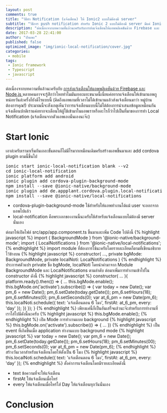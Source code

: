 ```yaml
---
layout: post
comments: true
title: "วิธีทำ Notification (แจ้งเตือน) ให้ Ionic2 แบบไม่ต้องมี server"
subtitle: "วิธีการ push notification สำหรับ Ionic 2 แบบไม่ต้องมี server มีแค่ Ionic 2 ก็พอแล้วนะจ๊ะ"
description: "ต่อเนื่องจากบทความที่แล้วนะครับกับการส่งแจ้งเตือนให้แอพพลิเคชันด้วย Firebase และ Node.js หลายคนอาจจะรู้สึกว่าโหยทำไมมันเยอะแยะขนาดนี้เนี่ยแค่อยากแจ้งเตือนให้เข้ามาแอพกูหน่อยวันล่ะครั้งก็ยังดีไรแบบนี้ (คิดถึงแอพเกมที่เวลาไม่ได้เข้านานแล้วส่งแจ้งเตือนมาว่า หมู่บ้านต้องการคุณ! ประมาณนี้จะสังเกตุเห็นว่าการแจ้งเตือนแบบนี้ไม่ได้ต้องการนำเสนอข้อมูลเหมือนกันแจ้งเตือนปกติเราแค่อยากจะเตือนให้ผู้ใช้เข้ามาในแอพเราหรืออะไรก็ว่าไปเป็นที่มาของการทำ Local Notification (แจ้งเตือนจากตัวแอพเองนั่นเองนะจ๊ะ)"
date: 2017-03-28 22:41:00
author: "ป๋าแพะ"
published: false
optimized_image: "img/ionic-local-notification/cover.jpg"
categories:
 - mobile
tags: 
 - Ionic framework
 - Typescript
 - javascript
---
```

ต่อเนื่องจากบทความที่แล้วนะครับกับ <a href="{{ site.baseurl}}{% post_url 2017-03-28-ionic2-notification %}">การส่งแจ้งเตือนให้แอพพลิเคชันด้วย Firebase และ Node.js </a> หลายคนอาจจะรู้สึกว่าโหยทำไมมันเยอะแยะขนาดนี้เนี่ยแค่อยากแจ้งเตือนให้เข้ามาแอพกูหน่อยวันล่ะครั้งก็ยังดีไรแบบนี้ (คิดถึงแอพเกมที่เวลาไม่ได้เข้านานแล้วส่งแจ้งเตือนมาว่า หมู่บ้านต้องการคุณ!) ประมาณนี้จะสังเกตุเห็นว่าการแจ้งเตือนแบบนี้ไม่ได้ต้องการนำเสนอข้อมูลเหมือนกันแจ้งเตือนปกติเราแค่อยากจะเตือนให้ผู้ใช้เข้ามาในแอพเราหรืออะไรก็ว่าไปเป็นที่มาของการทำ Local Notification (แจ้งเตือนจากตัวแอพเองนั่นเองนะจ๊ะ)

# Start Ionic

เอาล่ะครับเรามาเริ่มกันเถอะขั้นตอนก็ไม่มีไรมากเหมือนเดิมครับสร้างแอพขึ้นมาและ add cordova plugin ตามนี้ขึ้นไป
<pre>
ionic start ionic-local-notification blank --v2
cd ionic-local-notification
ionic platform add android
ionic plugin add cordova-plugin-background-mode
npm install --save @ionic-native/background-mode
ionic plugin add de.appplant.cordova.plugin.local-notification
npm install --save @ionic-native/local-notifications
</pre>
<ul>
<li>cordova-plugin-background-mode ใช้สำหรับให้แอพทำงานได้แม้ user จะออกจากแอพไปแล้ว</li>
<li>local-notification คือพระเอกของงานนี้นะครับใช้สำหรับแจ้งเตือนแบบไม่ต้องมี server นั่นเอง</li>
</ul>
ต่อมาให้เปิดไฟล์ src/app/app.component.ts ขึ้นมาและเพิ่ม Code ไปดังนี้
{% highlight javascript %}
import { BackgroundMode } from '@ionic-native/background-mode';
import { LocalNotifications } from '@ionic-native/local-notifications';
{% endhighlight %}
import module ที่ต้องการใช้นะครับโดยรายละเอียดก็ตามที่เขียนอธิบายไว้ข้างบน
{% highlight javascript %}
constructor(
    ..., 
    private bgMode: BackgroundMode,
    private localNoti: LocalNotifications
) 
{% endhighlight %}
ประการศตัวแปร private ชื่อ bgMode, localNoti โดยนำค่ามาจาก Module BackgroundMode และ LocalNotifications ตามลำดับ ต่อมาเพิ่มการทำงานเข้าไปใน constructor ดังนี้
{% highlight javascript %}
constructor(
    ...
){
    platform.ready().then(() => {
      ...
      this.bgMode.enable();
      this.bgMode.on('activate').subscribe(() => {
          var today = new Date();
          var pm_6 = new Date();
          pm_6.setDate(today.getDate());
          pm_6.setHours(18);
          pm_6.setMinutes(0);
          pm_6.setSeconds(0);
          var at_6_pm = new Date(pm_6);
          this.localNoti.schedule({
            text: 'แจ้งเตือนตอน 6 โมง',
            firstAt: at_6_pm,
            every: 'day'
          });
      })
    });
}
{% endhighlight %}
เพียงแค่นี้ก็เป็นอันเสร็จแล้วนะจ๊ะสำหรับการทำงานที่เราใส่ไปมีดังนี้นะครับ
{% highlight javascript %}
this.bgMode.enable();
{% endhighlight %}
เปิด Mode การทำงานแบบ background
{% highlight javascript %}
this.bgMode.on('activate').subscribe(() => {
...
})
{% endhighlight %}
เป็น event ที่เกิดขึ้นเมื่อ application ทำงานแบบ background mode
{% highlight javascript %}
var today = new Date();
var pm_6 = new Date();
pm_6.setDate(today.getDate());
pm_6.setHours(18);
pm_6.setMinutes(00);
pm_6.setSeconds(0);
var at_6_pm = new Date(pm_6);
{% endhighlight %}
สร้างวันเวลาสำหรับแจ้งเตือนโดยให้ตั้งเป็น 6 โมง
{% highlight javascript %}
this.localNoti.schedule({
    text: 'แจ้งเตือนตอน 6 โมง',
    firstAt: at_6_pm,
    every: 'day'
});
{% endhighlight %}
ตั้งค่าการแจ้งเตือนโดยมีรายละเอียดดังนี้
<ul>
<li>text ข้อความที่จะให้แจ้งเตือน</li>
<li>firstAt ให้แจ้งเตือนเมื่อไหร่</li>
<li>every ให้แจ้งเตือนเมื่อไหร่ใส่ Day ให้แจ้งเตือนทุกวันนั่นเอง</li>
</ul>

# Conclusion

